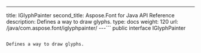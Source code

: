 ---
title: IGlyphPainter
second_title: Aspose.Font for Java API Reference
description: Defines a way to draw glyphs.
type: docs
weight: 120
url: /java/com.aspose.font/iglyphpainter/
---```
public interface IGlyphPainter
```

Defines a way to draw glyphs.
